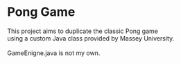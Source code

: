 # Pong Game
This project aims to duplicate the classic Pong game <br>
using a custom Java class provided by Massey University.<br>
<br>
GameEnigne.java is not my own.
